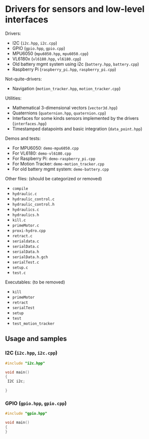 # Drivers for sensors and low-level interfaces
Drivers:
 - I2C (`i2c.hpp`, `i2c.cpp`)
 - GPIO (`gpio.hpp`, `gpio.cpp`)
 - MPU6050 (`mpu6050.hpp`, `mpu6050.cpp`)
 - VL6180x (`vl6180.hpp`, `vl6180.cpp`)
 - Old battery mgmt system using i2c (`battery.hpp`, `battery.cpp`)
 - Raspberry Pi (`raspberry_pi.hpp`, `raspberry_pi.cpp`)

Not-quite-drivers:
 - Navigation (`motion_tracker.hpp`, `motion_tracker.cpp`)

Utilities:
 - Mathematical 3-dimensional vectors (`vector3d.hpp`)
 - Quaternions (`quaternion.hpp`, `quaternion.cpp`)
 - Interfaces for some kinds sensors implemented by the drivers (`interfaces.hpp`)
 - Timestamped datapoints and basic integration (`data_point.hpp`)

Demos and tests:
 - For MPU6050: `demo-mpu6050.cpp`
 - For VL6180: `demo-vl6180.cpp`
 - For Raspberry Pi: `demo-raspberry_pi.cpp`
 - For Motion Tracker: `demo-motion_tracker.cpp`
 - For old battery mgmt system: `demo-battery.cpp`

Other files: (should be categorized or removed)
 - `compile`
 - `hydraulic.c`
 - `hydraulic_control.c`
 - `hydraulic_control.h`
 - `hydraulics.c`
 - `hydraulics.h`
 - `kill.c`
 - `primeMotor.c`
 - `proxi-hydro.cpp`
 - `retract.c`
 - `serialdata.c`
 - `serialData.c`
 - `serialData.h`
 - `serialData.h.gch`
 - `serialTest.c`
 - `setup.c`
 - `test.c`

Executables: (to be removed)
 - `kill`
 - `primeMotor`
 - `retract`
 - `serialTest`
 - `setup`
 - `test`
 - `test_motion_tracker`
 ## Usage and samples
 ### I2C (`i2c.hpp`, `i2c.cpp`)
 ```cpp
 #include "i2c.hpp"
 
 void main()
 {
  I2C i2c;
  
 }
 ```
 ### GPIO (`gpio.hpp`, `gpio.cpp`)
 ```cpp
 #include "gpio.hpp"
 
 void main()
 {
 }
 ```
